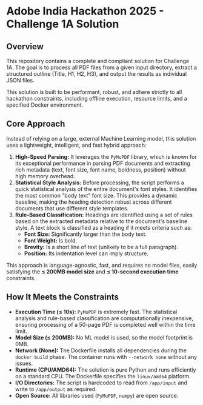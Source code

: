 # Adobe India Hackathon 2025 - Challenge 1A Solution

## Overview

This repository contains a complete and compliant solution for Challenge 1A. The goal is to process all PDF files from a given input directory, extract a structured outline (Title, H1, H2, H3), and output the results as individual JSON files.

This solution is built to be performant, robust, and adhere strictly to all hackathon constraints, including offline execution, resource limits, and a specified Docker environment.

## Core Approach

Instead of relying on a large, external Machine Learning model, this solution uses a lightweight, intelligent, and fast hybrid approach:

1.  **High-Speed Parsing:** It leverages the `PyMuPDF` library, which is known for its exceptional performance in parsing PDF documents and extracting rich metadata (text, font size, font name, boldness, position) without high memory overhead.
2.  **Statistical Style Analysis:** Before processing, the script performs a quick statistical analysis of the entire document's font styles. It identifies the most common "body text" font size. This provides a dynamic baseline, making the heading detection robust across different documents that use different style templates.
3.  **Rule-Based Classification:** Headings are identified using a set of rules based on the extracted metadata relative to the document's baseline style. A text block is classified as a heading if it meets criteria such as:
    * **Font Size:** Significantly larger than the body text.
    * **Font Weight:** Is bold.
    * **Brevity:** Is a short line of text (unlikely to be a full paragraph).
    * **Position:** Its indentation level can imply structure.

This approach is language-agnostic, fast, and requires no model files, easily satisfying the **≤ 200MB model size** and **≤ 10-second execution time** constraints.

## How It Meets the Constraints

* **Execution Time (≤ 10s):** `PyMuPDF` is extremely fast. The statistical analysis and rule-based classification are computationally inexpensive, ensuring processing of a 50-page PDF is completed well within the time limit.
* **Model Size (≤ 200MB):** No ML model is used, so the model footprint is 0MB.
* **Network (None):** The Dockerfile installs all dependencies during the `docker build` phase. The container runs with `--network none` without any issues.
* **Runtime (CPU/AMD64):** The solution is pure Python and runs efficiently on a standard CPU. The Dockerfile specifies the `linux/amd64` platform.
* **I/O Directories:** The script is hardcoded to read from `/app/input` and write to `/app/output` as required.
* **Open Source:** All libraries used (`PyMuPDF`, `numpy`) are open source.